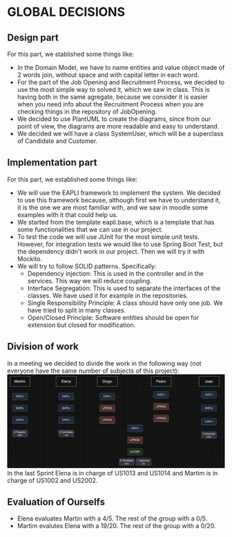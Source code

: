 # GLOBAL DECISIONS
## Design part
For this part, we stablished some things like:
- In the Domain Model, we have to name entities and value object made of 2 words join, without space and with capital letter in each word.
- For the part of the Job Opening and Recruitment Process, we decided to use the most simple way to solved it, which we saw in class. This is having both in the same agregate, because we consider it is easier when you need info about the Recruitment Process when you are checking things in the repository of JobOpening.
- We decided to use PlantUML to create the diagrams, since from our point of view, the diagrams are more readable and easy to understand.
- We decided we will have a class SystemUser, which will be a superclass of Candidate and Customer.

## Implementation part
For this part, we established some things like:
- We will use the EAPLI framework to implement the system. We decided to use this framework because, although first we have to understand it, it is the one we are most familiar with, and we saw in moodle some examples with it that could help us.
- We started from the template eapli.base, which is a template that has some functionalities that we can use in our project.
- To test the code we will use JUnit for the most simple unit tests. However, for integration tests we would like to use Spring Boot Test, but the dependency didn't work in our project.  Then we will try it with Mockito.
- We will try to follow SOLID patterns. Specifically:
  - Dependency injection: This is used in the controller and in the services. This way we will reduce coupling.
  - Interface Segregation: This is used to separate the interfaces of the classes. We have used it for example in the repositories.
  - Single Responsibility Principle: A class should have only one job. We have tried to split in many classes.
  - Open/Closed Principle: Software entities should be open for extension but closed for modification.

## Division of work
In a meeting we decided to divide the work in the following way (not everyone have the same number of subjects of this project):
![US_division](./US_division.png)
In the last Sprint Elena is in charge of US1013 and US1014 and Martim is in charge of US1002 and US2002.

## Evaluation of Ourselfs
- Elena evaluates Martin with a 4/5. The rest of the group with a 0/5.
- Martim evalutes Elena with a 19/20. The rest of the group with a 0/20.